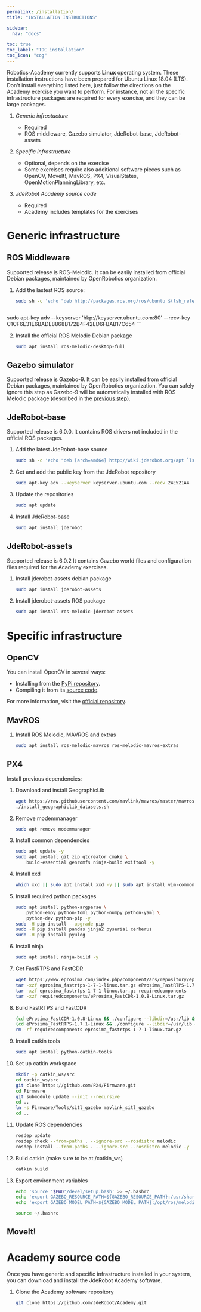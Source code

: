 ```yaml
---
permalink: /installation/
title: "INSTALLATION INSTRUCTIONS"

sidebar:
  nav: "docs"

toc: true
toc_label: "TOC installation"
toc_icon: "cog"
---
```



Robotics-Academy currently supports **Linux** operating system. These installation instructions have been prepared for Ubuntu Linux 18.04 (LTS). Don't install everything listed here, just follow the directions on the Academy exercise you want to perform. For instance, not all the specific infrastructure packages are required for every exercise, and they can be large packages.

1. *Generic infrastucture*
    - Required
    - ROS middleware, Gazebo simulator, JdeRobot-base, JdeRobot-assets

2. *Specific infrastructure*
    - Optional, depends on the exercise
    - Some exercises require also additional software pieces such as OpenCV, MoveIt!, MavROS, PX4, VisualStates, OpenMotionPlanningLibrary, etc.

3. *JdeRobot Academy source code*
    - Required
    - Academy includes templates for the exercises

# Generic infrastructure

## ROS Middleware

Supported release is ROS-Melodic. It can be easily installed from official Debian packages, maintained by OpenRobotics organization.

1. Add the lastest ROS source:

    ```bash
    sudo sh -c 'echo "deb http://packages.ros.org/ros/ubuntu $(lsb_release -sc) main" > /etc/apt/sources.list.d/ros-latest.list'
    ```

    ```bash
 sudo apt-key adv --keyserver 'hkp://keyserver.ubuntu.com:80' --recv-key C1CF6E31E6BADE8868B172B4F42ED6FBAB17C654
    ```
<!-- sudo apt-key adv --keyserver hkp://ha.pool.sks-keyservers.net:80 --recv-key 421C365BD9FF1F717815A3895523BAEEB01FA116 -->

2. Install the official ROS Melodic Debian package

    ```bash
    sudo apt install ros-melodic-desktop-full
    ```

## Gazebo simulator

Supported release is Gazebo-9. It can be easily installed from official Debian packages, maintained by OpenRobotics organization. You can safely ignore this step as Gazebo-9 will be automatically installed with ROS Melodic package (described in the [previous step](/RoboticsAcademy/installation/#ros-middleware)).

<!--
1. Add the lastest Gazebo source:

    ```bash
    sudo sh -c 'echo "deb http://packages.osrfoundation.org/gazebo/ubuntu-stable lsb_release -cs main" > /etc/apt/sources.list.d/gazebo-stable.list'
    ```

    ```bash
    sudo apt-key adv --keyserver keyserver.ubuntu.com --recv-key 67170598AF249743
    ```

2. Install the official Gazebo package:

    ```bash
    sudo apt install gazebo9
    ```
-->

## JdeRobot-base

Supported release is 6.0.0.
It contains ROS drivers not included in the official ROS packages.

1. Add the latest JdeRobot-base source

    ```bash
    sudo sh -c 'echo "deb [arch=amd64] http://wiki.jderobot.org/apt `lsb_release -cs` main" > /etc/apt/sources.list.d/jderobot.list'
    ```

2. Get and add the public key from the JdeRobot repository

    ```bash
    sudo apt-key adv --keyserver keyserver.ubuntu.com --recv 24E521A4
    ```

3. Update the repositories

    ```bash
    sudo apt update
    ```

4. Install JdeRobot-base

    ```bash
    sudo apt install jderobot
    ```

## JdeRobot-assets

Supported release is 6.0.2
It contains Gazebo world files and configuration files required for the Academy exercises.

1. Install jderobot-assets debian package

    ```bash
    sudo apt install jderobot-assets
    ```

2. Install jderobot-assets ROS package

    ```bash
    sudo apt install ros-melodic-jderobot-assets
    ```


# Specific infrastructure

## OpenCV

You can install OpenCV in several ways:

- Installing from the [PyPi repository](https://pypi.org/project/opencv-python/).
- Compiling it from its [source code](https://docs.opencv.org/3.4.1/d2/de6/tutorial_py_setup_in_ubuntu.html).

For more information, visit the [official repository](https://github.com/opencv/opencv).

## MavROS

1. Install ROS Melodic, MAVROS and extras

    ```bash
    sudo apt install ros-melodic-mavros ros-melodic-mavros-extras
    ```


## PX4

Install previous dependencies:

1. Download and install GeographicLib

    ```bash
    wget https://raw.githubusercontent.com/mavlink/mavros/master/mavros/scripts/install_geographiclib_datasets.sh
    ./install_geographiclib_datasets.sh
    ```

2. Remove modemmanager

    ```bash
    sudo apt remove modemmanager
    ```

3. Install common dependencies

    ```bash
    sudo apt update -y
    sudo apt install git zip qtcreator cmake \
        build-essential genromfs ninja-build exiftool -y
    ```

4. Install xxd

    ```bash
    which xxd || sudo apt install xxd -y || sudo apt install vim-common --no-install-recommends -y
    ```

5. Install required python packages

    ```bash
    sudo apt install python-argparse \
        python-empy python-toml python-numpy python-yaml \
        python-dev python-pip -y
    sudo -H pip install --upgrade pip
    sudo -H pip install pandas jinja2 pyserial cerberus
    sudo -H pip install pyulog
    ```

6. Install ninja

    ```bash
    sudo apt install ninja-build -y
    ```

7. Get FastRTPS and FastCDR

    ```bash
    wget https://www.eprosima.com/index.php/component/ars/repository/eprosima-fast-rtps/eprosima-fast-rtps-1-7-1/eprosima_fastrtps-1-7-1-linux-tar-gz -O eprosima_fastrtps-1-7-1-linux.tar.gz
    tar -xzf eprosima_fastrtps-1-7-1-linux.tar.gz eProsima_FastRTPS-1.7.1-Linux/
    tar -xzf eprosima_fastrtps-1-7-1-linux.tar.gz requiredcomponents
    tar -xzf requiredcomponents/eProsima_FastCDR-1.0.8-Linux.tar.gz
    ```

8. Build FastRTPS and FastCDR

    ```bash
    (cd eProsima_FastCDR-1.0.8-Linux && ./configure --libdir=/usr/lib && make -j2 && sudo make install)
    (cd eProsima_FastRTPS-1.7.1-Linux && ./configure --libdir=/usr/lib && make -j2 && sudo make install)
    rm -rf requiredcomponents eprosima_fastrtps-1-7-1-linux.tar.gz
    ```

9. Install catkin tools

    ```bash
    sudo apt install python-catkin-tools
    ```

10. Set up catkin workspace

    ```bash
    mkdir -p catkin_ws/src
    cd catkin_ws/src
    git clone https://github.com/PX4/Firmware.git
    cd Firmware
    git submodule update --init --recursive
    cd ..
    ln -s Firmware/Tools/sitl_gazebo mavlink_sitl_gazebo
    cd ..
    ```

11. Update ROS dependencies

    ```bash
    rosdep update
    rosdep check --from-paths . --ignore-src --rosdistro melodic
    rosdep install --from-paths . --ignore-src --rosdistro melodic -y
    ```

12. Build catkin (make sure to be at /catkin_ws)

    ```bash
    catkin build
    ```

13. Export environment variables

    ```bash
    echo 'source '$PWD'/devel/setup.bash' >> ~/.bashrc
    echo 'export GAZEBO_RESOURCE_PATH=${GAZEBO_RESOURCE_PATH}:/usr/share/gazebo-9' >> ~/.bashrc
    echo 'export GAZEBO_MODEL_PATH=${GAZEBO_MODEL_PATH}:/opt/ros/melodic/share/jderobot_assets/models' >> ~/.bashrc

    source ~/.bashrc
    ```

## MoveIt!

# Academy source code

Once you have generic and specific infrastructure installed in your system, you can download and install the JdeRobot Academy software.

1. Clone the Academy software repository

    ```bash
    git clone https://github.com/JdeRobot/Academy.git
    ```

<!---

# Installation on Windows(x64)  DEPRECATED

The programming environment is composed of the (a) Docker with Gazebo simulator, (b) JdeRobot middleware for Python and (c) the TeachingRobotics package. All this software is open source so there are alternative ways to install all of them directly from the source code. Currently we use Gazebo-7.4.0, JdeRobot-5.4.1 and TeachingRobotics-0.1.0 releases. JdeRobot Docker includes the Gazebo plugins, models and configuration files to simulate the robot used in the exercises.

### Prerequisites

First check that you have the following dependencies installed. If not, you can install them in the links provided.

- Install checked `env` variables (Is possible that you need restart to run the PATH). You can <a href="https://www.python.org/ftp/python/3.5.2/python-3.5.2-amd64.exe" target="_blank">download here</a>.

- Download qt 5.7 <a href="http://download.qt.io/official_releases/qt/5.7/5.7.0/qt-opensource-windows-x86-msvc2015_64-5.7.0.exe" target="_blank">here</a>.
- Download github Desktop <a href="https://desktop.github.com" target="_blank">from here</a>.
- Download Docker:
  - <a href="https://download.docker.com/win/stable/InstallDocker.msi" target="_blank">Windows 10 x64 proffesional or enterprise</a>
  - <a href="http://www.docker.com/products/docker-toolbox" target="_blank"> Other Windows x64</a>



### Installation

Follow the next four steps to have the environment up and running, ready to use.

1. Upgrade pip.

    Open `CMD` or powershell and upgrade pip typing:

    ```bash
    python -m pip install --upgrade pip
    ```

2. Install dependencies.

    Install the following depencencies

    ```bash
    pip3 install numpy zeroc-ice
    pip3 install pyqt5
    pip3 install opencv-python
    ```

3. Install JdeRobot Python.

    Install JdeRobot Python typing:

    ```bash
    pip3 install http://jderobot.org/store/aitormf/uploads/windows/JdeRobot-0.1.0-py3-none-any.whl
    ```

4. Clone Robotics-Academy repository.

    Download the Academy software. With git Shell clone the repository as in Linux and run the exercices with `CMD` o powershell

    ```bash
    git clone https://github.com/jderobot/academy.git
    ```

_Note: Github repositories are located in `Documents\GitHub`_




### Run Exercises

Open Kinematics of Docker and push "Docker cli".

Run the docker passing the world to use (the first time docker image is downloaded):

```bash
docker run -tiP --rm -p 7681:7681 jderobot/jderobot world [world_name]
```

With `CMD` or PowerShell go to practice directory in Academy and run it:

```bash
python [practice_file][config_file]
```

You can watch a video demonstration.


--->
